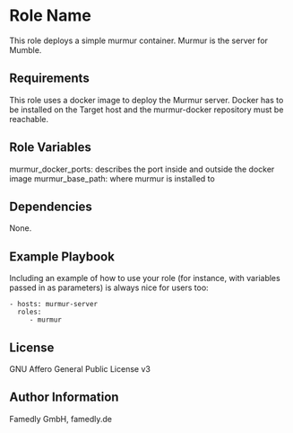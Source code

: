 Role Name
=========

This role deploys a simple murmur container. Murmur is the server for Mumble.

Requirements
------------

This role uses a docker image to deploy the Murmur server. Docker has to be installed on the Target host and the murmur-docker repository must be reachable.

Role Variables
--------------

murmur_docker_ports: describes the port inside and outside the docker image
murmur_base_path: where murmur is installed to


Dependencies
------------

None.

Example Playbook
----------------

Including an example of how to use your role (for instance, with variables passed in as parameters) is always nice for users too:

    - hosts: murmur-server
      roles:
         - murmur

License
-------

GNU Affero General Public License v3

Author Information
------------------

Famedly GmbH, famedly.de
